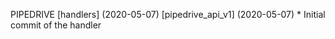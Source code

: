 PIPEDRIVE [handlers] (2020-05-07) 
  [pipedrive_api_v1] (2020-05-07)
    * Initial commit of the handler